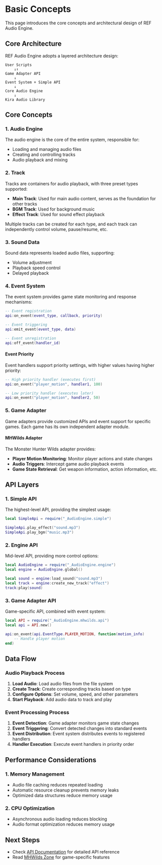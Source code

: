 <TranslationWarning />

# Basic Concepts

This page introduces the core concepts and architectural design of REF Audio Engine.

## Core Architecture

REF Audio Engine adopts a layered architecture design:

```
User Scripts
    ↓↑
Game Adapter API
    ↓
Event System + Simple API
    ↓
Core Audio Engine
    ↓
Kira Audio Library
```

## Core Concepts

### 1. Audio Engine

The audio engine is the core of the entire system, responsible for:
- Loading and managing audio files
- Creating and controlling tracks
- Audio playback and mixing

### 2. Track

Tracks are containers for audio playback, with three preset types supported:

- **Main Track**: Used for main audio content, serves as the foundation for other tracks
- **BGM Track**: Used for background music
- **Effect Track**: Used for sound effect playback

Multiple tracks can be created for each type, and each track can independently control volume, pause/resume, etc.

### 3. Sound Data

Sound data represents loaded audio files, supporting:
- Volume adjustment
- Playback speed control
- Delayed playback

### 4. Event System

The event system provides game state monitoring and response mechanisms:

```lua
-- Event registration
api:on_event(event_type, callback, priority)

-- Event triggering
api:emit_event(event_type, data)

-- Event unregistration
api:off_event(handler_id)
```

#### Event Priority

Event handlers support priority settings, with higher values having higher priority:

```lua
-- High priority handler (executes first)
api:on_event("player_motion", handler1, 100)

-- Low priority handler (executes later)
api:on_event("player_motion", handler2, 50)
```

### 5. Game Adapter

Game adapters provide customized APIs and event support for specific games. Each game has its own independent adapter module.

#### MHWilds Adapter

The Monster Hunter Wilds adapter provides:

- **Player Motion Monitoring**: Monitor player actions and state changes
- **Audio Triggers**: Intercept game audio playback events
- **Game State Retrieval**: Get weapon information, action information, etc.

## API Layers

### 1. Simple API

The highest-level API, providing the simplest usage:

```lua
local SimpleApi = require("_AudioEngine.simple")

SimpleApi.play_effect("sound.mp3")
SimpleApi.play_bgm("music.mp3")
```

### 2. Engine API

Mid-level API, providing more control options:

```lua
local AudioEngine = require("_AudioEngine.engine")
local engine = AudioEngine.global()

local sound = engine:load_sound("sound.mp3")
local track = engine:create_new_track("effect")
track:play(sound)
```

### 3. Game Adapter API

Game-specific API, combined with event system:

```lua
local API = require("_AudioEngine.mhwilds.api")
local api = API.new()

api:on_event(api.EventType.PLAYER_MOTION, function(motion_info)
    -- Handle player motion
end)
```

## Data Flow

### Audio Playback Process

1. **Load Audio**: Load audio files from the file system
2. **Create Track**: Create corresponding tracks based on type
3. **Configure Options**: Set volume, speed, and other parameters
4. **Start Playback**: Add audio data to track and play

### Event Processing Process

1. **Event Detection**: Game adapter monitors game state changes
2. **Event Triggering**: Convert detected changes into standard events
3. **Event Distribution**: Event system distributes events to registered handlers
4. **Handler Execution**: Execute event handlers in priority order

## Performance Considerations

### 1. Memory Management

- Audio file caching reduces repeated loading
- Automatic resource cleanup prevents memory leaks
- Optimized data structures reduce memory usage

### 2. CPU Optimization

- Asynchronous audio loading reduces blocking
- Audio format optimization reduces memory usage

## Next Steps

- Check [API Documentation](/en/api/core) for detailed API reference
- Read [MHWilds Zone](/en/games/mhwilds/) for game-specific features
